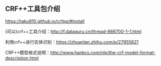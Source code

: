 ## CRF++工具包介绍

https://taku910.github.io/crfpp/#install

(可以)crf++工具介绍：http://f.dataguru.cn/thread-866700-1-1.html

利用crf++进行实体识别：https://zhuanlan.zhihu.com/p/27955621

CRF++模型格式说明：http://www.hankcs.com/nlp/the-crf-model-format-description.html

